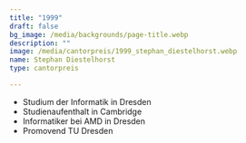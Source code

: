 ```yaml
---
title: "1999"
draft: false
bg_image: /media/backgrounds/page-title.webp
description: ""
image: /media/cantorpreis/1999_stephan_diestelhorst.webp
name: Stephan Diestelhorst
type: cantorpreis

---
```

- Studium der Informatik in Dresden
- Studienaufenthalt in Cambridge
- Informatiker bei AMD in Dresden
- Promovend TU Dresden
